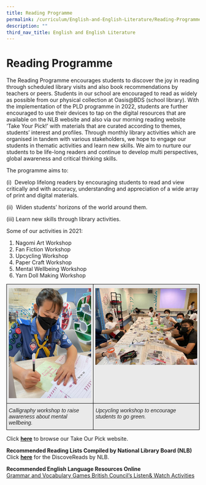 ```yaml
---
title: Reading Programme
permalink: /curriculum/English-and-English-Literature/Reading-Programme/
description: ""
third_nav_title: English and English Literature
---
```

Reading Programme
=================

The Reading Programme encourages students to discover the joy in reading through scheduled library visits and also book recommendations by teachers or peers. Students in our school are encouraged to read as widely as possible from our physical collection at Oasis@BDS (school library). With the implementation of the PLD programme in 2022, students are further encouraged to use their devices to tap on the digital resources that are available on the NLB website and also via our morning reading website ‘Take Your Pick!’ with materials that are curated according to themes, students’ interest and profiles. Through monthly library activities which are organised in tandem with various stakeholders, we hope to engage our students in thematic activities and learn new skills. We aim to nurture our students to be life-long readers and continue to develop multi perspectives, global awareness and critical thinking skills.

The programme aims to:

(i)  Develop lifelong readers by encouraging students to read and view critically and with accuracy, understanding and appreciation of a wide array of print and digital materials.

(ii)  Widen students’ horizons of the world around them.

(iii) Learn new skills through library activities.

Some of our activities in 2021:

1.  Nagomi Art Workshop
2.  Fan Fiction Workshop
3.  Upcycling Workshop
4.  Paper Craft Workshop
5.  Mental Wellbeing Workshop
6.  Yarn Doll Making Workshop

<style type="text/css">
.tg  {border-collapse:collapse;border-spacing:0;}
.tg td{border-color:black;border-style:solid;border-width:1px;font-family:Arial, sans-serif;font-size:14px;
  overflow:hidden;padding:10px 5px;word-break:normal;}
.tg th{border-color:black;border-style:solid;border-width:1px;font-family:Arial, sans-serif;font-size:14px;
  font-weight:normal;overflow:hidden;padding:10px 5px;word-break:normal;}
.tg .tg-ii8k{background-color:#EAEAEA;color:#222;text-align:center;vertical-align:top}
.tg .tg-plpv{background-color:#EAEAEA;color:#222;font-style:italic;text-align:left;vertical-align:top}
</style>
<table class="tg">
<thead>
  <tr>
    <th class="tg-ii8k"><img src="/images/Str1.jpg" style="width:100%"></th>
    <th class="tg-ii8k"><img src="/images/str2.jpg" style="width:100%"></th>
  </tr>
</thead>
<tbody>
  <tr>
    <td class="tg-plpv">Calligraphy workshop to raise awareness about mental wellbeing. <br></td>
    <td class="tg-plpv">Upcycling workshop to encourage students to go green.  </td>
  </tr>
</tbody>
</table>



Click [<b>here</b>](https://sites.google.com/view/bdsreadingprogramme/home) to browse our Take Our Pick website.


<b>Recommended Reading Lists Compiled by National Library Board (NLB)</b> <br>
Click [<b>here</b>](http://go.gov.sg/nlb-childrenandteens) for the DiscoveReads by NLB.  
  
<b>Recommended English Language Resources Online</b> <br>
[Grammar and Vocabulary Games British Council’s Listen& Watch Activities](http://learnenglish.britishcouncil.org/en/listen-and-watch)
